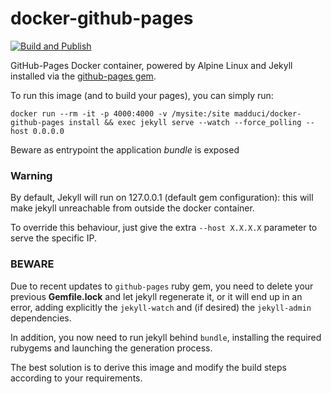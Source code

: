 # docker-github-pages

[![Build and Publish](https://github.com/madduci/docker-github-pages/actions/workflows/build.yaml/badge.svg)](https://github.com/madduci/docker-github-pages/actions/workflows/build.yaml)

GitHub-Pages Docker container, powered by Alpine Linux and Jekyll installed via the [github-pages gem](https://github.com/github/pages-gem).

To run this image (and to build your pages), you can simply run:

`docker run --rm -it -p 4000:4000 -v /mysite:/site madduci/docker-github-pages install && exec jekyll serve --watch --force_polling --host 0.0.0.0`

Beware as entrypoint the application *bundle* is exposed

### Warning

By default, Jekyll will run on 127.0.0.1 (default gem configuration): this will make jekyll unreachable from outside the docker container. 

To override this behaviour, just give the extra `--host X.X.X.X` parameter to serve the specific IP.

### BEWARE

Due to recent updates to `github-pages` ruby gem, you need to delete your previous **Gemfile.lock** and let jekyll regenerate it, or it will end up in an error, adding explicitly the `jekyll-watch` and (if desired) the `jekyll-admin` dependencies.

In addition, you now need to run jekyll behind `bundle`, installing the required rubygems and launching the generation process.

The best solution is to derive this image and modify the build steps according to your requirements.
